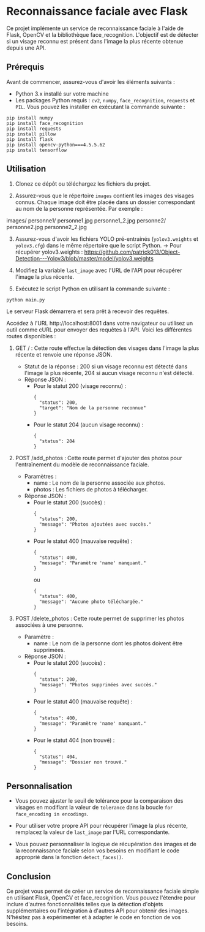 ﻿# Reconnaissance faciale avec Flask

Ce projet implémente un service de reconnaissance faciale à l'aide de Flask, OpenCV et la bibliothèque face_recognition. L'objectif est de détecter si un visage reconnu est présent dans l'image la plus récente obtenue depuis une API.

## Prérequis

Avant de commencer, assurez-vous d'avoir les éléments suivants :

- Python 3.x installé sur votre machine
- Les packages Python requis : `cv2`, `numpy`, `face_recognition`, `requests` et `PIL`. Vous pouvez les installer en exécutant la commande suivante :

```pip install numpy```  
```pip install face_recognition```  
```pip install requests```  
```pip install pillow```  
```pip install flask```  
```pip install opencv-python===4.5.5.62```  
```pip install tensorflow```  

## Utilisation

1. Clonez ce dépôt ou téléchargez les fichiers du projet.

2. Assurez-vous que le répertoire `images` contient les images des visages connus. Chaque image doit être placée dans un dossier correspondant au nom de la personne représentée. Par exemple :

images/
personne1/
personne1.jpg
personne1_2.jpg
personne2/
personne2.jpg
personne2_2.jpg

3. Assurez-vous d'avoir les fichiers YOLO pré-entrainés (`yolov3.weights` et `yolov3.cfg`) dans le même répertoire que le script Python.
  -> Pour récupérer yolov3.weights : https://github.com/patrick013/Object-Detection---Yolov3/blob/master/model/yolov3.weights
4. Modifiez la variable `last_image` avec l'URL de l'API pour récupérer l'image la plus récente.

5. Exécutez le script Python en utilisant la commande suivante :

```python main.py```

Le serveur Flask démarrera et sera prêt à recevoir des requêtes.

Accédez à l'URL http://localhost:8001 dans votre navigateur ou utilisez un outil comme cURL pour envoyer des requêtes à l'API. Voici les différentes routes disponibles :

1. GET / : Cette route effectue la détection des visages dans l'image la plus récente et renvoie une réponse JSON.
   - Statut de la réponse : 200 si un visage reconnu est détecté dans l'image la plus récente, 204 si aucun visage reconnu n'est détecté.
   - Réponse JSON :
     - Pour le statut 200 (visage reconnu) :
       ```
       {
         "status": 200,
         "target": "Nom de la personne reconnue"
       }
       ```
     - Pour le statut 204 (aucun visage reconnu) :
       ```
       {
         "status": 204
       }
       ```

2. POST /add_photos : Cette route permet d'ajouter des photos pour l'entraînement du modèle de reconnaissance faciale.
   - Paramètres :
     - name : Le nom de la personne associée aux photos.
     - photos : Les fichiers de photos à télécharger.
   - Réponse JSON :
     - Pour le statut 200 (succès) :
       ```
       {
         "status": 200,
         "message": "Photos ajoutées avec succès."
       }
       ```
     - Pour le statut 400 (mauvaise requête) :
       ```
       {
         "status": 400,
         "message": "Paramètre 'name' manquant."
       }
       ```
       ou
       ```
       {
         "status": 400,
         "message": "Aucune photo téléchargée."
       }
       ```

3. POST /delete_photos : Cette route permet de supprimer les photos associées à une personne.
   - Paramètre :
     - name : Le nom de la personne dont les photos doivent être supprimées.
   - Réponse JSON :
     - Pour le statut 200 (succès) :
       ```
       {
         "status": 200,
         "message": "Photos supprimées avec succès."
       }
       ```
     - Pour le statut 400 (mauvaise requête) :
       ```
       {
         "status": 400,
         "message": "Paramètre 'name' manquant."
       }
       ```
     - Pour le statut 404 (non trouvé) :
       ```
       {
         "status": 404,
         "message": "Dossier non trouvé."
       }
       ```

## Personnalisation

- Vous pouvez ajuster le seuil de tolérance pour la comparaison des visages en modifiant la valeur de `tolerance` dans la boucle `for face_encoding in encodings`.

- Pour utiliser votre propre API pour récupérer l'image la plus récente, remplacez la valeur de `last_image` par l'URL correspondante.

- Vous pouvez personnaliser la logique de récupération des images et de la reconnaissance faciale selon vos besoins en modifiant le code approprié dans la fonction `detect_faces()`.

## Conclusion

Ce projet vous permet de créer un service de reconnaissance faciale simple en utilisant Flask, OpenCV et face_recognition. Vous pouvez l'étendre pour inclure d'autres fonctionnalités telles que la détection d'objets supplémentaires ou l'intégration à d'autres API pour obtenir des images. N'hésitez pas à expérimenter et à adapter le code en fonction de vos besoins.
